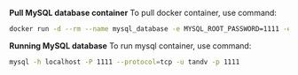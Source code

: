 **Pull MySQL database container**
To pull docker container, use command:

```bash
docker run -d --rm --name mysql_database -e MYSQL_ROOT_PASSWORD=1111 -e MYSQL_USER=tandv -e MYSQL_DATABASE=webroot -p 1111:3306 --volume mysql_database-volume:/var/lib/mysql mysql:latest
```

**Running MySQL database**
To run mysql container, use command:

```bash
mysql -h localhost -P 1111 --protocol=tcp -u tandv -p 1111
```
